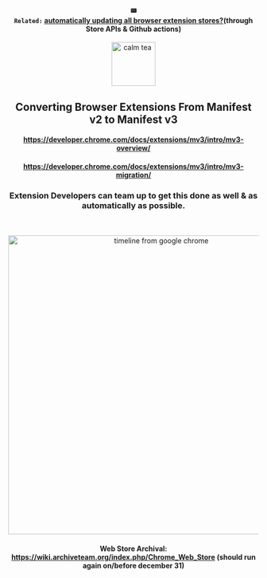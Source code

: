 <div align="center"> 

#### <code>📟 Related:</code> [automatically updating all browser extension stores?](https://github.com/code-for-charity/YouTube-Extension/issues/842#issuecomment-812566767)(through Store APIs & Github actions)  

<img alt="calm tea" height="88px" src="https://user-images.githubusercontent.com/25022245/134731283-fa5aac7c-ecb4-4c1e-8a87-65ad52f3776e.png">                             
  <h2>  Converting Browser Extensions From Manifest v2 to Manifest v3</h2>

#### https://developer.chrome.com/docs/extensions/mv3/intro/mv3-overview/
#### https://developer.chrome.com/docs/extensions/mv3/intro/mv3-migration/

### Extension Developers can team up to get this done as well & as automatically as possible. 
 
<br><br><img alt="timeline from google chrome" width="600px" src="https://user-images.githubusercontent.com/25022245/134730996-f61d85fe-9513-427e-ac5d-af1c246c03f4.png" >

#### Web Store Archival: https://wiki.archiveteam.org/index.php/Chrome_Web_Store (should run again on/before december 31)

 
</div>
